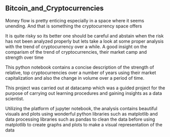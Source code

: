 ## Bitcoin_and_Cryptocurrencies
Money flow is pretty enticing especially in a space where it seems unending. And that is something the cryptocurrency space offers

It is quite risky so its better one should be careful and abstain when the risk has not been analyzed properly but lets take a look at some proper analysis with the trend of cryptocurrency over a while.
A good insight on the comparism of the trend of cryptocurrencies, their market camp and strength over time

This python notebook contains a concise description of the strength of relative, top cryptocurrencies over a number of years using their market capitalization and also the change in volume over a period of time.

This project was carried out at datacamp which was a guided project for the purpose of carrying out learning procedures and gaining insights as a data scientist.

Utilizing the platform of jupyter notebook, the analysis contains beautiful visuals and plots using wonderful python libraries such as matplotlib and data processing libraries such as pandas to clean the data before using matplotlib to create graphs and plots to make a visual representation of the data
